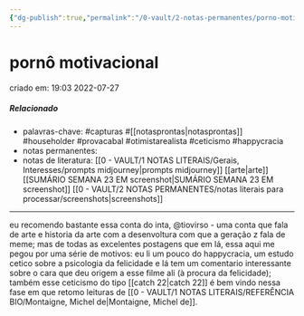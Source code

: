 ```yaml
---
{"dg-publish":true,"permalink":"/0-vault/2-notas-permanentes/porno-motivacional/","tags":["permanente","capturas","householder","provacabal","otimistarealista","ceticismo","happycracia"],"dgHomeLink":true,"dgShowLocalGraph":true,"dgShowFileTree":true,"dgEnableSearch":true,"noteIcon":""}
---
```


# pornô motivacional
criado em: 19:03 2022-07-27

##### Relacionado
- palavras-chave: #capturas #[[notasprontas\|notasprontas]] #householder #provacabal #otimistarealista #ceticismo #happycracia
- notas permanentes:
- notas de literatura: [[0 - VAULT/1 NOTAS LITERAIS/Gerais, Interesses/prompts midjourney\|prompts midjourney]] [[arte\|arte]] [[SUMÁRIO SEMANA 23 EM screenshot\|SUMÁRIO SEMANA 23 EM screenshot]] [[0 - VAULT/2 NOTAS PERMANENTES/notas literais para processar/screenshots\|screenshots]]

---
eu recomendo bastante essa conta do inta, @tiovirso - uma conta que fala de arte e historia da arte com a desenvoltura com que a geração z fala de meme; mas de todas as excelentes postagens que em lá, essa aqui me pegou por uma série de motivos: eu li um pouco do happycracia, um estudo cetico sobre a psicologia da felicidade e lá tem um comentario interessante sobre o cara que deu origem a esse filme ali (à procura da felicidade); também esse ceticismo do tipo [[catch 22\|catch 22]]  é bem vindo nessa fase em que retomo leituras de [[0 - VAULT/1 NOTAS LITERAIS/REFERÊNCIA BIO/Montaigne, Michel de\|Montaigne, Michel de]].